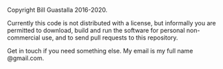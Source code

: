 Copyright Bill Guastalla 2016-2020.

Currently this code is not distributed with a license, but informally you are permitted
to download, build and run the software for personal non-commercial use, and to send pull requests
to this repository.

Get in touch if you need something else. My email is my full name @gmail.com.
